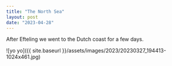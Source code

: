 ```yaml
---
title: "The North Sea"
layout: post
date: "2023-04-28"
---
```


After Efteling we went to the Dutch coast for a few days.

![yo yo]({{ site.baseurl }}/assets/images/2023/20230327_194413-1024x461.jpg)
